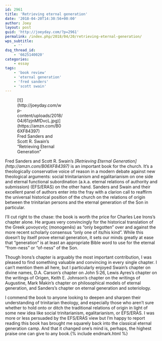 ```yaml
---
id: 2961
title: 'Retrieving eternal generation'
date: '2018-04-20T14:30:56+00:00'
author: Joey
layout: post
guid: 'http://joeyday.com/?p=2961'
permalink: /index.php/2018/04/20/retrieving-eternal-generation/
wps_subtitle:
    - ''
dsq_thread_id:
    - '6625140020'
categories:
    - essay
tags:
    - 'book review'
    - 'eternal generation'
    - 'fred sanders'
    - 'scott swain'
---
```


<figure aria-describedby="caption-attachment-2962" class="wp-caption alignleft" id="attachment_2962" style="width: 150px">[![](http://joeyday.com/wp-content/uploads/2018/04/61zjnMfDvcL.jpg)](https://amzn.com/B06XF84397)<figcaption class="wp-caption-text" id="caption-attachment-2962">Fred Sanders and Scott R. Swain’s “Retrieving Eternal Generation”</figcaption></figure>Fred Sanders and Scott R. Swain’s <cite>[Retrieving Eternal Generation](http://amzn.com/B06XF84397)</cite> is an important book for the church. It’s a theologically conservative voice of reason in a modern debate against new theological arguments: social trinitarianism and egalitarianism on one side and eternal functional subordination (a.k.a. eternal relations of authority and submission) (EFS/ERAS) on the other hand. Sanders and Swain and their excellent panel of authors enter into the fray with a clarion call to reaffirm the universal historical position of the church on the relations of origin between the trinitarian persons and the eternal generation of the Son in particular.

I’ll cut right to the chase: the book is worth the price for Charles Lee Irons’s chapter alone. He argues very convincingly for the historical translation of the Greek μονογενής (monogenēs) as “only begotten” over and against the more recent scholarly consensus “only one of its/his kind”. While this doesn’t by itself prove eternal generation, it sets our minds greatly at ease that “generation” is at least an appropriate Bible word to use for the eternal “from-ness” or “of-ness” of the Son.

Though Irons’s chapter is arguably the most important contribution, I was pleased to find something valuable and convincing in every single chapter. I can’t mention them all here, but I particularly enjoyed Swain’s chapter on divine names, D.A. Carson’s chapter on John 5:26, Lewis Ayres’s chapter on the writings of Origen, Keith E. Johnson’s chapter on the writings of Augustine, Mark Makin’s chapter on philosophical models of eternal generation, and Sanders’s chapter on eternal generation and soteriology.

I commend the book to anyone looking to deepen and sharpen their understanding of trinitarian theology, and especially those who aren’t sure whether to hold onto or ditch the traditional relations of origin in light of some new idea like social trinitarianism, egalitarianism, or EFS/ERAS. I was more or less persuaded by the EFS/ERAS view but I’m happy to report reading this book has brought me squarely back into the classical eternal generation camp. And that it changed one’s mind is, perhaps, the highest praise one can give to any book.{% include endmark.html %}
